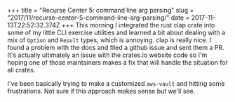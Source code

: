 +++
title = "Recurse Center 5: command line arg parsing"
slug = "2017/11/recurse-center-5-command-line-arg-parsing/"
date = 2017-11-13T22:52:32.374Z
+++
This morning I integrated the rust clap crate into some of my little CLI exercise utilities and learned a bit about dealing with a mix of `Option` and `Result` types, which is annoying. clap is really nice. I found a problem with the docs and filed a github issue and sent them a PR. It's actually ultimately an issue with the crates.io website code so I'm hoping one of those maintainers makes a fix that will handle the situation for all crates.

I've been basically trying to make a customized `aws-vault` and hitting some frustrations. Not sure if this approach makes sense but we'll see.
